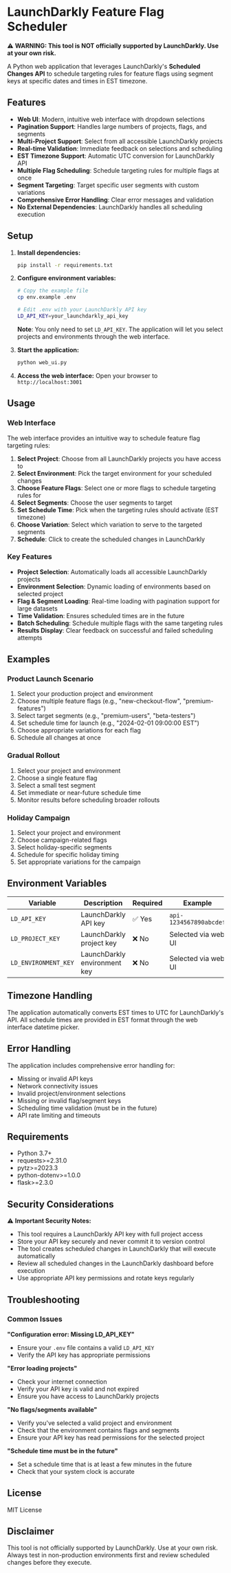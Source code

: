 # LaunchDarkly Feature Flag Scheduler

⚠️ **WARNING: This tool is NOT officially supported by LaunchDarkly. Use at your own risk.**

A Python web application that leverages LaunchDarkly's **Scheduled Changes API** to schedule targeting rules for feature flags using segment keys at specific dates and times in EST timezone.

## Features

- **Web UI**: Modern, intuitive web interface with dropdown selections
- **Pagination Support**: Handles large numbers of projects, flags, and segments
- **Multi-Project Support**: Select from all accessible LaunchDarkly projects
- **Real-time Validation**: Immediate feedback on selections and scheduling
- **EST Timezone Support**: Automatic UTC conversion for LaunchDarkly API
- **Multiple Flag Scheduling**: Schedule targeting rules for multiple flags at once
- **Segment Targeting**: Target specific user segments with custom variations
- **Comprehensive Error Handling**: Clear error messages and validation
- **No External Dependencies**: LaunchDarkly handles all scheduling execution

## Setup

1. **Install dependencies:**
   ```bash
   pip install -r requirements.txt
   ```

2. **Configure environment variables:**
   ```bash
   # Copy the example file
   cp env.example .env
   
   # Edit .env with your LaunchDarkly API key
   LD_API_KEY=your_launchdarkly_api_key
   ```

   **Note**: You only need to set `LD_API_KEY`. The application will let you select projects and environments through the web interface.

3. **Start the application:**
   ```bash
   python web_ui.py
   ```

4. **Access the web interface:**
   Open your browser to `http://localhost:3001`

## Usage

### Web Interface

The web interface provides an intuitive way to schedule feature flag targeting rules:

1. **Select Project**: Choose from all LaunchDarkly projects you have access to
2. **Select Environment**: Pick the target environment for your scheduled changes
3. **Choose Feature Flags**: Select one or more flags to schedule targeting rules for
4. **Select Segments**: Choose the user segments to target
5. **Set Schedule Time**: Pick when the targeting rules should activate (EST timezone)
6. **Choose Variation**: Select which variation to serve to the targeted segments
7. **Schedule**: Click to create the scheduled changes in LaunchDarkly

### Key Features

- **Project Selection**: Automatically loads all accessible LaunchDarkly projects
- **Environment Selection**: Dynamic loading of environments based on selected project
- **Flag & Segment Loading**: Real-time loading with pagination support for large datasets
- **Time Validation**: Ensures scheduled times are in the future
- **Batch Scheduling**: Schedule multiple flags with the same targeting rules
- **Results Display**: Clear feedback on successful and failed scheduling attempts

## Examples

### Product Launch Scenario
1. Select your production project and environment
2. Choose multiple feature flags (e.g., "new-checkout-flow", "premium-features")
3. Select target segments (e.g., "premium-users", "beta-testers")
4. Set schedule time for launch (e.g., "2024-02-01 09:00:00 EST")
5. Choose appropriate variations for each flag
6. Schedule all changes at once

### Gradual Rollout
1. Select your project and environment
2. Choose a single feature flag
3. Select a small test segment
4. Set immediate or near-future schedule time
5. Monitor results before scheduling broader rollouts

### Holiday Campaign
1. Select your project and environment
2. Choose campaign-related flags
3. Select holiday-specific segments
4. Schedule for specific holiday timing
5. Set appropriate variations for the campaign

## Environment Variables

| Variable | Description | Required | Example |
|----------|-------------|----------|---------|
| `LD_API_KEY` | LaunchDarkly API key | ✅ Yes | `api-1234567890abcdef` |
| `LD_PROJECT_KEY` | LaunchDarkly project key | ❌ No | Selected via web UI |
| `LD_ENVIRONMENT_KEY` | LaunchDarkly environment key | ❌ No | Selected via web UI |

## Timezone Handling

The application automatically converts EST times to UTC for LaunchDarkly's API. All schedule times are provided in EST format through the web interface datetime picker.

## Error Handling

The application includes comprehensive error handling for:
- Missing or invalid API keys
- Network connectivity issues
- Invalid project/environment selections
- Missing or invalid flag/segment keys
- Scheduling time validation (must be in the future)
- API rate limiting and timeouts

## Requirements

- Python 3.7+
- requests>=2.31.0
- pytz>=2023.3
- python-dotenv>=1.0.0
- flask>=2.3.0

## Security Considerations

⚠️ **Important Security Notes:**

- This tool requires a LaunchDarkly API key with full project access
- Store your API key securely and never commit it to version control
- The tool creates scheduled changes in LaunchDarkly that will execute automatically
- Review all scheduled changes in the LaunchDarkly dashboard before execution
- Use appropriate API key permissions and rotate keys regularly

## Troubleshooting

### Common Issues

**"Configuration error: Missing LD_API_KEY"**
- Ensure your `.env` file contains a valid `LD_API_KEY`
- Verify the API key has appropriate permissions

**"Error loading projects"**
- Check your internet connection
- Verify your API key is valid and not expired
- Ensure you have access to LaunchDarkly projects

**"No flags/segments available"**
- Verify you've selected a valid project and environment
- Check that the environment contains flags and segments
- Ensure your API key has read permissions for the selected project

**"Schedule time must be in the future"**
- Set a schedule time that is at least a few minutes in the future
- Check that your system clock is accurate

## License

MIT License

## Disclaimer

This tool is not officially supported by LaunchDarkly. Use at your own risk. Always test in non-production environments first and review scheduled changes before they execute.
